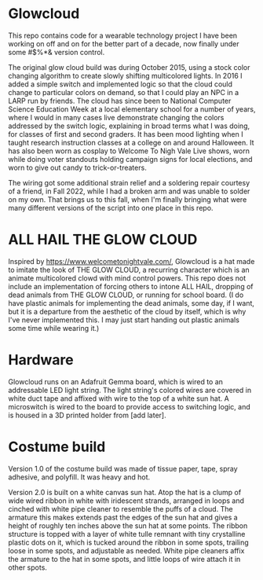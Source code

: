 # Glowcloud 

This repo contains code for a wearable technology project I 
have been working on off and on for the better part of a decade, now 
finally under some #$%*& version control. 

The original glow cloud build was during October 2015, using a stock color 
changing algorithm to create slowly shifting multicolored lights. In 2016 
I added a simple switch and implemented logic so that the cloud could 
change to particular colors on demand, so that I could play an NPC in a 
LARP run by friends. The cloud has since been to National Computer Science 
Education Week at a local elementary school for a number of years, where I 
would in many cases live demonstrate changing the colors addressed by the 
switch logic, explaining in broad terms what I was doing, for classes of 
first and second graders. It has been mood lighting when I taught research 
instruction classes at a college on and around Halloween. It has also been 
worn as cosplay to Welcome To Nigh Vale Live shows, worn while doing voter 
standouts holding campaign signs for local elections, and worn to give out 
candy to trick-or-treaters. 

The wiring got some additional strain relief and a soldering repair 
courtesy of a friend, in Fall 2022, while I had a broken arm and was 
unable to solder on my own. That brings us to this fall, when I'm finally 
bringing what were many different versions of the script into one place in 
this repo. 

# ALL HAIL THE GLOW CLOUD

Inspired by https://www.welcometonightvale.com/, Glowcloud is a hat made 
to imitate the look of THE GLOW CLOUD, a recurring character which is an 
animate multicolored clowd with mind control powers. This repo does not 
include an implementation of forcing others to intone ALL HAIL, dropping 
of dead animals from THE GLOW CLOUD, or running for school board. (I do 
have plastic animals for implementing the dead animals, some day, if I 
want, but it is a departure from the aesthetic of the cloud by itself, 
which is why I've never implemented this. I may just start handing out 
plastic animals some time while wearing it.) 

# Hardware

Glowcloud runs on an Adafruit Gemma board, which is wired to an 
addressable LED light string. The light string's colored wires are covered 
in white duct tape and affixed with wire to the top of a white sun hat. A 
microswitch is wired to the board to provide access to switching logic, 
and is housed in a 3D printed holder from [add later]. 

# Costume build

Version 1.0 of the costume build was made of tissue paper, tape, spray 
adhesive, and polyfill. It was heavy and hot. 

Version 2.0 is built on a white canvas sun hat. Atop the hat is a clump of 
wide wired ribbon in white with iridescent strands, arranged in loops and 
cinched with white pipe cleaner to resemble the puffs of a cloud. The 
armature this makes extends past the edges of the sun hat and gives a 
height of roughly ten inches above the sun hat at some points. The ribbon 
structure is topped with a layer of white tulle remnant with tiny 
crystalline plastic dots on it, which is tucked around the ribbon in some 
spots, trailing loose in some spots, and adjustable as needed. White pipe 
cleaners affix the armature to the hat in some spots, and little loops of 
wire attach it in other spots. 
